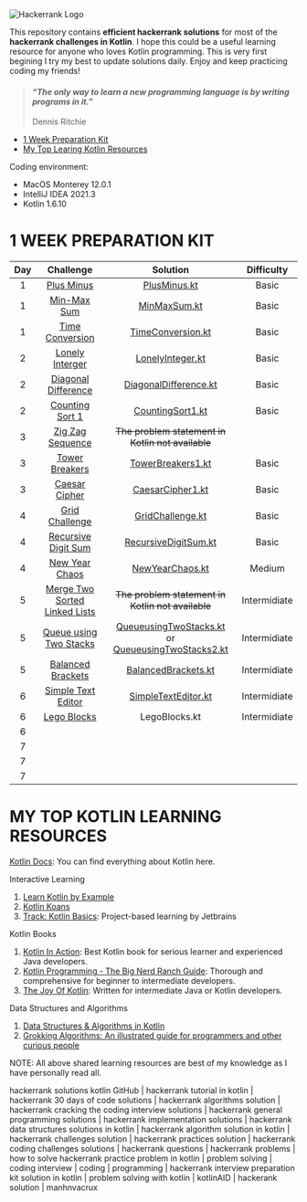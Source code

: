 <img src="https://s.cystack.net/resource/home/content/19111438/hackerrank-1024x585.png" alt="Hackerrank Logo">

This repository contains <b>efficient hackerrank solutions</b> for most of the <b>hackerrank challenges in Kotlin</b>. I hope this could be a useful learning resource for anyone who loves Kotlin programming. This is very first begining I try my best to update solutions daily. Enjoy and keep practicing coding my friends!

> #### ***“The only way to learn a new programming language is by writing programs in it.”***
>
> Dennis Ritchie

* [1 Week Preparation Kit](#1-WEEK-PREPARATION-KIT)
* [My Top Learing Kotlin Resources](#MY-TOP-KOTLIN-LEARNING-RESOURCES)

Coding environment:
- MacOS Monterey 12.0.1
- IntelliJ IDEA 2021.3
- Kotlin 1.6.10

# 1 WEEK PREPARATION KIT

| Day  |                          Challenge                           |                           Solution                           |  Difficulty  |
| :--: | :----------------------------------------------------------: | :----------------------------------------------------------: | :----------: |
|  1   | [Plus Minus](https://www.hackerrank.com/challenges/one-week-preparation-kit-plus-minus/) | [PlusMinus.kt ](https://github.com/manhnvacrux/kotlin-hackerrank-solutions/blob/master/src/main/kotlin/one_week_reparation_kit/day_01/PlusMinus.kt) |    Basic     |
|  1   | [Min-Max Sum](https://www.hackerrank.com/challenges/one-week-preparation-kit-mini-max-sum) | [MinMaxSum.kt ](https://github.com/manhnvacrux/kotlin-hackerrank-solutions/blob/master/src/main/kotlin/one_week_reparation_kit/day_01/MiniMaxSum.kt) |    Basic     |
|  1   | [Time Conversion](https://www.hackerrank.com/challenges/one-week-preparation-kit-time-conversion) | [TimeConversion.kt ](https://github.com/manhnvacrux/kotlin-hackerrank-solutions/blob/master/src/main/kotlin/one_week_reparation_kit/day_01/TimeConversion.kt) |    Basic     |
|  2   | [Lonely Interger](https://www.hackerrank.com/challenges/one-week-preparation-kit-lonely-integer) | [LonelyInteger.kt](https://github.com/manhnvacrux/kotlin-hackerrank-solutions/blob/master/src/main/kotlin/one_week_reparation_kit/day_02/LonelyInteger.kt) |    Basic     |
|  2   | [Diagonal Difference](https://www.hackerrank.com/challenges/one-week-preparation-kit-diagonal-difference) | [DiagonalDifference.kt](https://github.com/manhnvacrux/kotlin-hackerrank-solutions/blob/master/src/main/kotlin/one_week_reparation_kit/day_02/DiagonalDifference.kt) |    Basic     |
|  2   | [Counting Sort 1](https://www.hackerrank.com/challenges/one-week-preparation-kit-countingsort1) | [CountingSort1.kt](https://github.com/manhnvacrux/kotlin-hackerrank-solutions/blob/master/src/main/kotlin/one_week_reparation_kit/day_02/CountingSort1.kt) |    Basic     |
|  3   | [Zig Zag Sequence](https://www.hackerrank.com/challenges/one-week-preparation-kit-zig-zag-sequence) |      ~~The problem statement in Kotlin not available~~       |              |
|  3   | [Tower Breakers](https://www.hackerrank.com/challenges/one-week-preparation-kit-tower-breakers-1) | [TowerBreakers1.kt](https://github.com/manhnvacrux/kotlin-hackerrank-solutions/blob/master/src/main/kotlin/one_week_reparation_kit/day_03/TowerBreakers1.kt) |    Basic     |
|  3   | [Caesar Cipher](https://www.hackerrank.com/challenges/one-week-preparation-kit-caesar-cipher-1) | [CaesarCipher1.kt](https://github.com/manhnvacrux/kotlin-hackerrank-solutions/blob/master/src/main/kotlin/one_week_reparation_kit/day_03/CaesarCipher1.kt) |    Basic     |
|  4   | [Grid Challenge](https://www.hackerrank.com/challenges/one-week-preparation-kit-grid-challenge) | [GridChallenge.kt](https://github.com/manhnvacrux/kotlin-hackerrank-solutions/blob/master/src/main/kotlin/one_week_reparation_kit/day_04/GridChallenge.kt) |    Basic     |
|  4   | [Recursive Digit Sum](https://www.hackerrank.com/challenges/one-week-preparation-kit-recursive-digit-sum) | [RecursiveDigitSum.kt](https://github.com/manhnvacrux/kotlin-hackerrank-solutions/blob/master/src/main/kotlin/one_week_reparation_kit/day_04/RecursiveDigitSum.kt) |    Basic     |
|  4   | [New Year Chaos](https://www.hackerrank.com/challenges/one-week-preparation-kit-new-year-chaos) | [NewYearChaos.kt](https://github.com/manhnvacrux/kotlin-hackerrank-solutions/blob/master/src/main/kotlin/one_week_reparation_kit/day_04/NewYearChaos.kt) |    Medium    |
|  5   | [Merge Two Sorted Linked Lists](https://www.hackerrank.com/challenges/one-week-preparation-kit-merge-two-sorted-linked-lists) |      ~~The problem statement in Kotlin not available~~       | Intermidiate |
|  5   | [Queue using Two Stacks](https://www.hackerrank.com/challenges/one-week-preparation-kit-queue-using-two-stacks) | [QueueusingTwoStacks.kt](https://github.com/manhnvacrux/kotlin-hackerrank-solutions/blob/master/src/main/kotlin/one_week_reparation_kit/day_05/QueueusingTwoStacks.kt)<br />or [QueueusingTwoStacks2.kt](https://github.com/manhnvacrux/kotlin-hackerrank-solutions/blob/master/src/main/kotlin/one_week_reparation_kit/day_05/QueueusingTwoStacks2.kt) | Intermidiate |
|  5   | [Balanced Brackets](https://www.hackerrank.com/challenges/one-week-preparation-kit-balanced-brackets) | [BalancedBrackets.kt](https://github.com/manhnvacrux/kotlin-hackerrank-solutions/blob/master/src/main/kotlin/one_week_reparation_kit/day_05/BalancedBrackets.kt) | Intermidiate |
|  6   | [Simple Text Editor](https://www.hackerrank.com/challenges/one-week-preparation-kit-simple-text-editor) | [SimpleTextEditor.kt](https://github.com/manhnvacrux/kotlin-hackerrank-solutions/blob/master/src/main/kotlin/one_week_reparation_kit/day_06/SimpleTextEditor.kt) | Intermidiate |
|  6   | [Lego Blocks](https://www.hackerrank.com/challenges/one-week-preparation-kit-lego-blocks) |                        LegoBlocks.kt                         | Intermidiate |
|  6   |                                                              |                                                              |              |
|  7   |                                                              |                                                              |              |
|  7   |                                                              |                                                              |              |
|  7   |                                                              |                                                              |              |

# MY TOP KOTLIN LEARNING RESOURCES

[Kotlin Docs](https://kotlinlang.org/docs/home.html): You can find everything about Kotlin here.

Interactive Learning

1. [Learn Kotlin by Example](https://play.kotlinlang.org/byExample/overview)
2. [Kotlin Koans](https://play.kotlinlang.org/koans/overview)
3. [Track: Kotlin Basics]( https://hyperskill.org/tracks/18): Project-based learning by Jetbrains

 Kotlin Books

1. [Kotlin In Action](https://www.manning.com/books/kotlin-in-action): Best Kotlin book for serious learner and experienced Java developers.
2. [Kotlin Programming - The Big Nerd Ranch Guide](https://www.amazon.com/Kotlin-Programming-Nerd-Ranch-Guide/dp/0135161630): Thorough and comprehensive for beginner to intermediate developers.
3. [The Joy Of Kotlin](https://www.manning.com/books/the-joy-of-kotlin): Written for intermediate Java or Kotlin developers.

Data Structures and Algorithms

1. [Data Structures & Algorithms in Kotlin](https://www.raywenderlich.com/books/data-structures-algorithms-in-kotlin)
2. [Grokking Algorithms: An illustrated guide for programmers and other curious people](https://www.amazon.in/Grokking-Algorithms-illustrated-programmers-curious-ebook/dp/B09781V6F7/)

NOTE: All above shared learning resources are best of my knowledge as I have personally read all.

hackerrank solutions kotlin GitHub | hackerrank tutorial in kotlin | hackerrank 30 days of code solutions | hackerrank algorithms solution | hackerrank cracking the coding interview solutions | hackerrank general programming solutions | hackerrank implementation solutions | hackerrank data structures solutions in kotlin | hackerrank algorithm solution in kotlin | hackerrank challenges solution | hackerrank practices solution | hackerrank coding challenges solutions | hackerrank questions | hackerrank problems | how to solve hackerrank practice problem in kotlin | problem solving | coding interview | coding | programming | hackerrank interview preparation kit solution in kotlin | problem solving with kotlin | kotlinAID | hackerank solution | manhnvacrux
